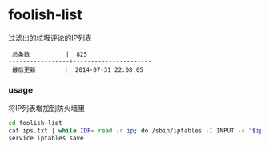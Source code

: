 foolish-list
============

过滤出的垃圾评论的IP列表

```
 总条数          |  825       
-----------------+----------------------
 最后更新        |  2014-07-31 22:08:05     
```

### usage

将IP列表增加到防火墙里

```bash
cd foolish-list
cat ips.txt | while IDF= read -r ip; do /sbin/iptables -I INPUT -s "$ip" -j DROP; done
service iptables save
```
